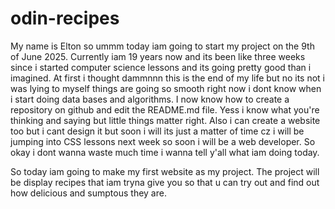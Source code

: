 # odin-recipes

My name is Elton so ummm today iam going to start my project on the 9th of June 2025. Currently iam 19 years now and its been like three weeks since i 
started computer science lessons and its going pretty good than i imagined. At first i thought dammnnn this is the end of my life but no its not i was lying
to myself things are going so smooth right now  i dont know when i start doing data bases and algorithms. I now know how to create a repository on github and edit the README.md file. Yess i know what you're thinking and saying
but little things matter right. Also i can create a website too but i cant design it but soon i will its just a matter of time cz i will be jumping into
CSS lessons next week so soon i will be a web developer. So okay i dont wanna waste much time i wanna tell y'all what iam doing today.

So today iam going to make my first website as my project. The project will be display recipes that iam tryna give you so that u can try out and find out
how delicious and sumptous they are.
